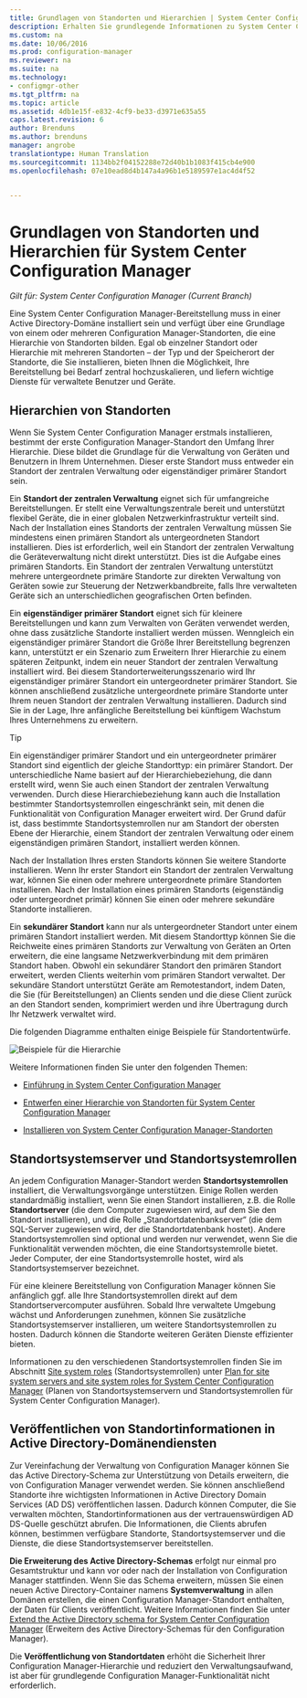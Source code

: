 ```yaml
---
title: Grundlagen von Standorten und Hierarchien | System Center Configuration Manager
description: Erhalten Sie grundlegende Informationen zu System Center Configuration Manager-Standorten und Hierarchien.
ms.custom: na
ms.date: 10/06/2016
ms.prod: configuration-manager
ms.reviewer: na
ms.suite: na
ms.technology:
- configmgr-other
ms.tgt_pltfrm: na
ms.topic: article
ms.assetid: 4db1e15f-e832-4cf9-be33-d3971e635a55
caps.latest.revision: 6
author: Brenduns
ms.author: brenduns
manager: angrobe
translationtype: Human Translation
ms.sourcegitcommit: 1134bb2f04152288e72d40b1b1083f415cb4e900
ms.openlocfilehash: 07e10ead8d4b147a4a96b1e5189597e1ac4d4f52


---
```

# <a name="fundamentals-of-sites-and-hierarchies-for-system-center-configuration-manager"></a>Grundlagen von Standorten und Hierarchien für System Center Configuration Manager

*Gilt für: System Center Configuration Manager (Current Branch)*

Eine System Center Configuration Manager-Bereitstellung muss in einer Active Directory-Domäne installiert sein und verfügt über eine Grundlage von einem oder mehreren Configuration Manager-Standorten, die eine Hierarchie von Standorten bilden. Egal ob einzelner Standort oder Hierarchie mit mehreren Standorten – der Typ und der Speicherort der Standorte, die Sie installieren, bieten Ihnen die Möglichkeit, Ihre Bereitstellung bei Bedarf zentral hochzuskalieren, und liefern wichtige Dienste für verwaltete Benutzer und Geräte.

## <a name="hierarchies-of-sites"></a>Hierarchien von Standorten
Wenn Sie System Center Configuration Manager erstmals installieren, bestimmt der erste Configuration Manager-Standort den Umfang Ihrer Hierarchie. Diese bildet die Grundlage für die Verwaltung von Geräten und Benutzern in Ihrem Unternehmen. Dieser erste Standort muss entweder ein Standort der zentralen Verwaltung oder eigenständiger primärer Standort sein.  

 Ein **Standort der zentralen Verwaltung** eignet sich für umfangreiche Bereitstellungen. Er stellt eine Verwaltungszentrale bereit und unterstützt flexibel Geräte, die in einer globalen Netzwerkinfrastruktur verteilt sind. Nach der Installation eines Standorts der zentralen Verwaltung müssen Sie mindestens einen primären Standort als untergeordneten Standort installieren.  Dies ist erforderlich, weil ein Standort der zentralen Verwaltung die Geräteverwaltung nicht direkt unterstützt. Dies ist die Aufgabe eines primären Standorts. Ein Standort der zentralen Verwaltung unterstützt mehrere untergeordnete primäre Standorte zur direkten Verwaltung von Geräten sowie zur Steuerung der Netzwerkbandbreite, falls Ihre verwalteten Geräte sich an unterschiedlichen geografischen Orten befinden.  

 Ein **eigenständiger primärer Standort** eignet sich für kleinere Bereitstellungen und kann zum Verwalten von Geräten verwendet werden, ohne dass zusätzliche Standorte installiert werden müssen. Wenngleich ein eigenständiger primärer Standort die Größe Ihrer Bereitstellung begrenzen kann, unterstützt er ein Szenario zum Erweitern Ihrer Hierarchie zu einem späteren Zeitpunkt, indem ein neuer Standort der zentralen Verwaltung installiert wird. Bei diesem Standorterweiterungsszenario wird Ihr eigenständiger primärer Standort ein untergeordneter primärer Standort. Sie können anschließend zusätzliche untergeordnete primäre Standorte unter Ihrem neuen Standort der zentralen Verwaltung installieren.  Dadurch sind Sie in der Lage, Ihre anfängliche Bereitstellung bei künftigem Wachstum Ihres Unternehmens zu erweitern.  

> [!TIP]  
>  Ein eigenständiger primärer Standort und ein untergeordneter primärer Standort sind eigentlich der gleiche Standorttyp: ein primärer Standort. Der unterschiedliche Name basiert auf der Hierarchiebeziehung, die dann erstellt wird, wenn Sie auch einen Standort der zentralen Verwaltung verwenden.  Durch diese Hierarchiebeziehung kann auch die Installation bestimmter Standortsystemrollen eingeschränkt sein, mit denen die Funktionalität von Configuration Manager erweitert wird. Der Grund dafür ist, dass bestimmte Standortsystemrollen nur am Standort der obersten Ebene der Hierarchie, einem Standort der zentralen Verwaltung oder einem eigenständigen primären Standort, installiert werden können.  

 Nach der Installation Ihres ersten Standorts können Sie weitere Standorte installieren.  Wenn Ihr erster Standort ein Standort der zentralen Verwaltung war, können Sie einen oder mehrere untergeordnete primäre Standorten installieren.  Nach der Installation eines primären Standorts (eigenständig oder untergeordnet primär) können Sie einen oder mehrere sekundäre Standorte installieren.  

 Ein **sekundärer Standort** kann nur als untergeordneter Standort unter einem primären Standort installiert werden. Mit diesem Standorttyp können Sie die Reichweite eines primären Standorts zur Verwaltung von Geräten an Orten erweitern, die eine langsame Netzwerkverbindung mit dem primären Standort haben.   Obwohl ein sekundärer Standort den primären Standort erweitert, werden Clients weiterhin vom primären Standort verwaltet. Der sekundäre Standort unterstützt Geräte am Remotestandort, indem Daten, die Sie (für Bereitstellungen) an Clients senden und die diese Client zurück an den Standort senden, komprimiert werden und ihre Übertragung durch Ihr Netzwerk verwaltet wird.  

 Die folgenden Diagramme enthalten einige Beispiele für Standortentwürfe.  

 ![Beispiele für die Hierarchie](media/Hierarchy_examples.png)  

 Weitere Informationen finden Sie unter den folgenden Themen:  

-   [Einführung in System Center Configuration Manager](../../core/understand/introduction.md)  

-   [Entwerfen einer Hierarchie von Standorten für System Center Configuration Manager](../../core/plan-design/hierarchy/design-a-hierarchy-of-sites.md)  

-   [Installieren von System Center Configuration Manager-Standorten](/sccm/core/servers/deploy/install/installing-sites)  

## <a name="site-system-servers-and-site-system-roles"></a>Standortsystemserver und Standortsystemrollen  
 An jedem Configuration Manager-Standort werden **Standortsystemrollen** installiert, die Verwaltungsvorgänge unterstützen.  Einige Rollen werden standardmäßig installiert, wenn Sie einen Standort installieren, z.B. die Rolle **Standortserver** (die dem Computer zugewiesen wird, auf dem Sie den Standort installieren), und die Rolle „Standortdatenbankserver“ (die dem SQL-Server zugewiesen wird, der die Standortdatenbank hostet). Andere Standortsystemrollen sind optional und werden nur verwendet, wenn Sie die Funktionalität verwenden möchten, die eine Standortsystemrolle bietet.  Jeder Computer, der eine Standortsystemrolle hostet, wird als Standortsystemserver bezeichnet.  

 Für eine kleinere Bereitstellung von Configuration Manager können Sie anfänglich ggf. alle Ihre Standortsystemrollen direkt auf dem Standortservercomputer ausführen. Sobald Ihre verwaltete Umgebung wächst und Anforderungen zunehmen, können Sie zusätzliche Standortsystemserver installieren, um weitere Standortsystemrollen zu hosten. Dadurch können die Standorte weiteren Geräten Dienste effizienter bieten.  

 Informationen zu den verschiedenen Standortsystemrollen finden Sie im Abschnitt [Site system roles](../../core/plan-design/hierarchy/plan-for-site-system-servers-and-site-system-roles.md#bkmk_planroles) (Standortsystemrollen) unter [Plan for site system servers and site system roles for System Center Configuration Manager](../../core/plan-design/hierarchy/plan-for-site-system-servers-and-site-system-roles.md) (Planen von Standortsystemservern und Standortsystemrollen für System Center Configuration Manager).  

## <a name="publishing-site-information-to-active-directory-domain-services"></a>Veröffentlichen von Standortinformationen in Active Directory-Domänendiensten  
 Zur Vereinfachung der Verwaltung von Configuration Manager können Sie das Active Directory-Schema zur Unterstützung von Details erweitern, die von Configuration Manager verwendet werden. Sie können anschließend Standorte ihre wichtigsten Informationen in Active Directory Domain Services (AD DS) veröffentlichen lassen. Dadurch können Computer, die Sie verwalten möchten, Standortinformationen aus der vertrauenswürdigen AD DS-Quelle geschützt abrufen. Die Informationen, die Clients abrufen können, bestimmen verfügbare Standorte, Standortsystemserver und die Dienste, die diese Standortsystemserver bereitstellen.  

 **Die Erweiterung des Active Directory-Schemas** erfolgt nur einmal pro Gesamtstruktur und kann vor oder nach der Installation von Configuration Manager stattfinden.   Wenn Sie das Schema erweitern, müssen Sie einen neuen Active Directory-Container namens **Systemverwaltung** in allen Domänen erstellen, die einen Configuration Manager-Standort enthalten, der Daten für Clients veröffentlicht. Weitere Informationen finden Sie unter [Extend the Active Directory schema for System Center Configuration Manager](../../core/plan-design/network/extend-the-active-directory-schema.md) (Erweitern des Active Directory-Schemas für den Configuration Manager).  

 Die **Veröffentlichung von Standortdaten** erhöht die Sicherheit Ihrer Configuration Manager-Hierarchie und reduziert den Verwaltungsaufwand, ist aber für grundlegende Configuration Manager-Funktionalität nicht erforderlich.  



<!--HONumber=Nov16_HO1-->


